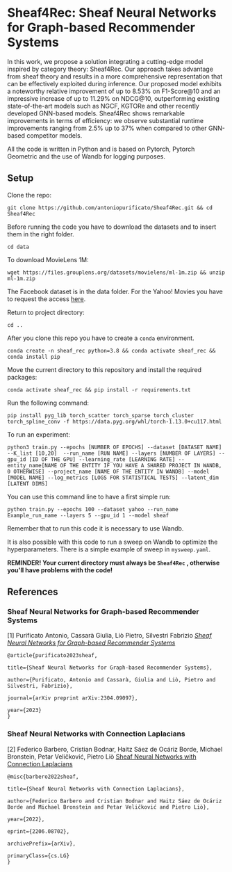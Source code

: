 # Sheaf4Rec: Sheaf Neural Networks for Graph-based Recommender Systems
In this work, we propose a solution integrating a cutting-edge model inspired by category theory: Sheaf4Rec.
Our approach takes advantage from sheaf theory and results in a more comprehensive representation that can be effectively exploited during inference. Our proposed model exhibits a noteworthy relative improvement of up to 8.53% on F1-Score@10 and an impressive increase of up to 11.29% on NDCG@10, outperforming existing state-of-the-art models such as NGCF, KGTORe and other recently developed GNN-based models. Sheaf4Rec shows remarkable improvements in terms of efficiency: we observe substantial runtime improvements ranging from 2.5% up to 37% when compared to other GNN-based competitor models.

All the code is written in Python and is based on Pytorch, Pytorch Geometric and the use of Wandb for logging purposes. 

## Setup

Clone the repo:
```
git clone https://github.com/antoniopurificato/Sheaf4Rec.git && cd Sheaf4Rec
```

Before running the code you have to download the datasets and to insert them in the right folder.
```
cd data
```

To download MovieLens 1M:
```
wget https://files.grouplens.org/datasets/movielens/ml-1m.zip && unzip ml-1m.zip
```

The Facebook dataset is in the data folder. For the Yahoo! Movies you have to request the access [here](https://webscope.sandbox.yahoo.com/catalog.php?datatype=i&did=67&guccounter=1&guce_referrer=aHR0cHM6Ly93d3cuZ29vZ2xlLmNvbS8&guce_referrer_sig=AQAAAFWRU23-nMIvZ9lP7pDGeobNPTp7v_X0WS6MZQH-IZeyW_w_ODCLWlfWaA1jVASzszGhi-jTkF1m9jWOuHTKJ_OyHb6j6KfR_cmF8kgYetD1cbMNsmfKHZoEJ4sYqAyvAxzygfojBX7W7l9oQX9dndx_0tJ4Qw1RURt7BHd1WPn0).

Return to project directory:
```
cd .. 
```

After you clone this repo you have to create a `conda` environment.

```
conda create -n sheaf_rec python=3.8 && conda activate sheaf_rec && conda install pip
```

Move the current directory to this repository and install the required packages:
```
conda activate sheaf_rec && pip install -r requirements.txt
```

Run the following command:

```
pip install pyg_lib torch_scatter torch_sparse torch_cluster torch_spline_conv -f https://data.pyg.org/whl/torch-1.13.0+cu117.html
```

To run an experiment:
```
python3 train.py --epochs [NUMBER OF EPOCHS] --dataset [DATASET NAME] --K_list [10,20]  --run_name [RUN NAME] --layers [NUMBER OF LAYERS] --gpu_id [ID OF THE GPU] --learning_rate [LEARNING RATE] -- entity_name[NAME OF THE ENTITY IF YOU HAVE A SHARED PROJECT IN WANDB, 0 OTHERWISE] --project_name [NAME OF THE ENTITY IN WANDB] --model [MODEL NAME] --log_metrics [LOGS FOR STATISTICAL TESTS] --latent_dim [LATENT DIMS]
```

You can use this command line to have a first simple run:
```
python train.py --epochs 100 --dataset yahoo --run_name Example_run_name --layers 5 --gpu_id 1 --model sheaf
```

Remember that to run this code it is necessary to use Wandb.

It is also possible with this code to run a sweep on Wandb to optimize the hyperparameters. There is a simple example of sweep in `mysweep.yaml`.

**REMINDER! Your current directory must always be `Sheaf4Rec` , otherwise you'll have problems with the code!**

## References

### Sheaf Neural Networks for Graph-based Recommender Systems

[1] Purificato Antonio, Cassarà Giulia, Liò Pietro, Silvestri Fabrizio [*Sheaf Neural Networks for Graph-based Recommender Systems*](https://arxiv.org/abs/2304.09097)

```
@article{purificato2023sheaf,

title={Sheaf Neural Networks for Graph-based Recommender Systems},
  
author={Purificato, Antonio and Cassarà, Giulia and Liò, Pietro and Silvestri, Fabrizio},

journal={arXiv preprint arXiv:2304.09097},
  
year={2023}
}
```

### Sheaf Neural Networks with Connection Laplacians

[2] Federico Barbero, Cristian Bodnar, Haitz Sáez de Ocáriz Borde, Michael Bronstein, Petar Veličković, Pietro Liò [Sheaf Neural Networks with Connection Laplacians](https://arxiv.org/abs/2206.08702)

```
@misc{barbero2022sheaf,

title={Sheaf Neural Networks with Connection Laplacians}, 
      
author={Federico Barbero and Cristian Bodnar and Haitz Sáez de Ocáriz Borde and Michael Bronstein and Petar Veličković and Pietro Liò},
      
year={2022},
      
eprint={2206.08702},
      
archivePrefix={arXiv},
      
primaryClass={cs.LG}
}
```
